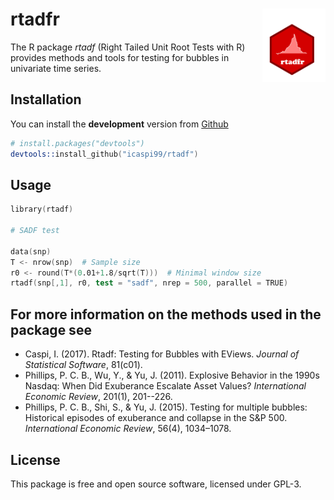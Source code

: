 rtadfr <img src="man/figures/logo.png" align="right" width="20%" height="20%"/>
======================

The R package *rtadf* (Right Tailed Unit Root Tests with R) provides methods and tools for testing for bubbles in univariate time series.

## Installation

You can install the **development** version from
[Github](https://github.com/icaspi99/rtadf)

```s
# install.packages("devtools")
devtools::install_github("icaspi99/rtadf")
```

## Usage

```s
library(rtadf)

# SADF test

data(snp)
T <- nrow(snp)  # Sample size
r0 <- round(T*(0.01+1.8/sqrt(T)))  # Minimal window size
rtadf(snp[,1], r0, test = "sadf", nrep = 500, parallel = TRUE) 

```

## For more information on the methods used in the package see

  * Caspi, I. (2017). Rtadf: Testing for Bubbles with EViews. *Journal of Statistical Software*, 81(c01).
  * Phillips, P. C. B., Wu, Y., & Yu, J. (2011). Explosive Behavior in the 1990s Nasdaq: When Did Exuberance Escalate Asset Values? *International Economic Review*, 201(1), 201--226.
  * Phillips, P. C. B., Shi, S., & Yu, J. (2015). Testing for multiple bubbles: Historical episodes of exuberance and collapse in the S&P 500. *International Economic Review*, 56(4), 1034–1078.
  
  

## License

This package is free and open source software, licensed under GPL-3.
